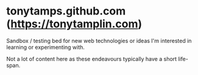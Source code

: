 tonytamps.github.com (https://tonytamplin.com)
====================
Sandbox / testing bed for new web technologies or ideas I'm interested in learning or experimenting with.

Not a lot of content here as these endeavours typically have a short life-span.
